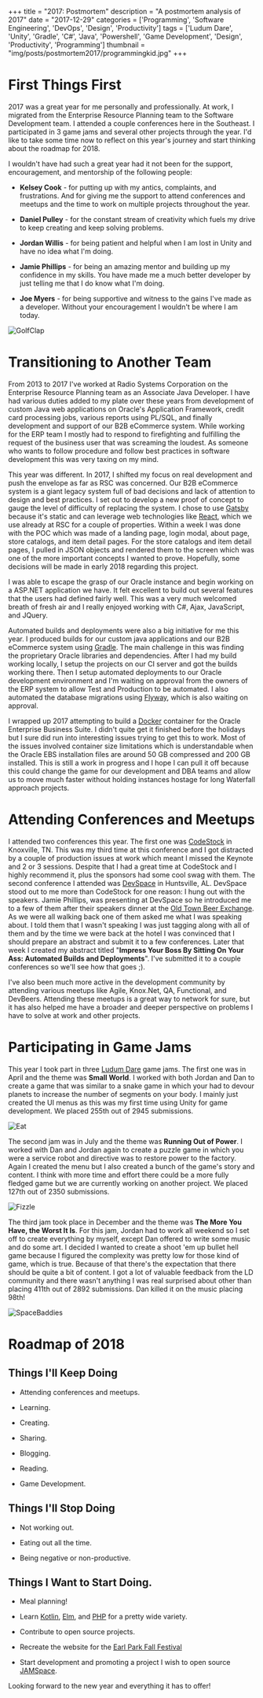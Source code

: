 +++
title = "2017: Postmortem"
description = "A postmortem analysis of 2017"
date = "2017-12-29"
categories = ['Programming', 'Software Engineering', 'DevOps', 'Design', 'Productivity']
tags = ['Ludum Dare', 'Unity', 'Gradle', 'C#', 'Java', 'Powershell', 'Game Development', 'Design', 'Productivity', 'Programming']
thumbnail = "img/posts/postmortem2017/programmingkid.jpg"
+++

# First Things First
2017 was a great year for me personally and professionally. At work, I migrated from the Enterprise Resource Planning team to the Software Development team. I attended a couple conferences here in the Southeast. I participated in 3 game jams and several other projects through the year. I'd like to take some time now to reflect on this year's journey and start thinking about the roadmap for 2018.

I wouldn't have had such a great year had it not been for the support, encouragement, and mentorship of the following people:

*  **Kelsey Cook** - for putting up with my antics, complaints, and frustrations. And for giving me the support to attend conferences and meetups and the time to work on multiple projects throughout the year.

*  **Daniel Pulley** - for the constant stream of creativity which fuels my drive to keep creating and keep solving problems.

*  **Jordan Willis** - for being patient and helpful when I am lost in Unity and have no idea what I'm doing.

*  **Jamie Phillips** - for being an amazing mentor and building up my confidence in my skills. You have made me a much better developer by just telling me that I do know what I'm doing.

*  **Joe Myers** - for being supportive and witness to the gains I've made as a developer. Without your encouragement I wouldn't be where I am today.
 
 ![GolfClap](/img/posts/postmortem2017/golfclap.gif "Golf Clap")
 
# Transitioning to Another Team
 From 2013 to 2017 I've worked at Radio Systems Corporation on the Enterprise Resource Planning team as an Associate Java Developer. I have had various duties added to my plate over these years from development of custom Java web applications on Oracle's Application Framework, credit card processing jobs, various reports using PL/SQL, and finally development and support of our B2B eCommerce system. While working for the ERP team I mostly had to respond to firefighting and fulfilling the request of the business user that was screaming the loudest. As someone who wants to follow procedure and follow best practices in software development this was very taxing on my mind. 
 
 This year was different. In 2017, I shifted my focus on real development and push the envelope as far as RSC was concerned. Our B2B eCommerce system is a giant legacy system full of bad decisions and lack of attention to design and best practices. I set out to develop a new proof of concept to gauge the level of difficulty of replacing the system. I chose to use [Gatsby](https://www.gatsbyjs.org/) because it's static and can leverage web technologies like [React](https://reactjs.org/), which we use already at RSC for a couple of properties. Within a week I was done with the POC which was made of a landing page, login modal, about page, store catalogs, and item detail pages. For the store catalogs and item detail pages, I pulled in JSON objects and rendered them to the screen which was one of the more important concepts I wanted to prove. Hopefully, some decisions will be made in early 2018 regarding this project.
 
 I was able to escape the grasp of our Oracle instance and begin working on a ASP.NET application we have. It felt excellent to build out several features that the users had defined fairly well. This was a very much welcomed breath of fresh air and I really enjoyed working with C#, Ajax, JavaScript, and JQuery.
 
 Automated builds and deployments were also a big initiative for me this year. I produced builds for our custom java applications and our B2B eCommerce system using [Gradle](https://gradle.org/). The main challenge in this was finding the proprietary Oracle libraries and dependencies. After I had my build working locally, I setup the projects on our CI server and got the builds working there. Then I setup automated deployments to our Oracle development environment and I'm waiting on approval from the owners of the ERP system to allow Test and Production to be automated. I also automated the database migrations using [Flyway](https://flywaydb.org/), which is also waiting on approval.
 
 I wrapped up 2017 attempting to build a [Docker](https://www.docker.com/) container for the Oracle Enterprise Business Suite. I didn't quite get it finished before the holidays but I sure did run into interesting issues trying to get this to work. Most of the issues involved container size limitations which is understandable when the Oracle EBS installation files are around 50 GB compressed and 200 GB installed. This is still a work in progress and I hope I can pull it off because this could change the game for our development and DBA teams and allow us to move much faster without holding instances hostage for long Waterfall approach projects.
 
# Attending Conferences and Meetups

I attended two conferences this year. The first one was [CodeStock](http://www.codestock.org/) in Knoxville, TN. This was my third time at this conference and I got distracted by a couple of production issues at work which meant I missed the Keynote and 2 or 3 sessions. Despite that I had a great time at CodeStock and I highly recommend it, plus the sponsors had some cool swag with them. The second conference I attended was [DevSpace](https://www.devspaceconf.com/) in Huntsville, AL. DevSpace stood out to me more than CodeStock for one reason: I hung out with the speakers. Jamie Phillips, was presenting at DevSpace so he introduced me to a few of them after their speakers dinner at the [Old Town Beer Exchange](http://otbxhsv.com/). As we were all walking back one of them asked me what I was speaking about. I told them that I wasn't speaking I was just tagging along with all of them and by the time we were back at the hotel I was convinced that I should prepare an abstract and submit it to a few conferences. Later that week I created my abstract titled "**Impress Your Boss By Sitting On Your Ass: Automated Builds and Deployments**". I've submitted it to a couple conferences so we'll see how that goes ;).

I've also been much more active in the development community by attending various meetups like Agile, Knox.Net, QA, Functional, and DevBeers. Attending these meetups is a great way to network for sure, but it has also helped me have a broader and deeper perspective on problems I have to solve at work and other projects.

# Participating in Game Jams   

This year I took part in three [Ludum Dare](https://ldjam.com/) game jams. The first one was in April and the theme was **Small World**. I worked with both Jordan and Dan to create a game that was similar to a snake game in which your had to devour planets to increase the number of segments on your body. I mainly just created the UI menus as this was my first time using Unity for game development. We placed 255th out of 2945 submissions.

![Eat](/img/posts/postmortem2017/eat.png "Eat")

The second jam was in July and the theme was **Running Out of Power**. I worked with Dan and Jordan again to create a puzzle game in which you were a service robot and directive was to restore power to the factory. Again I created the menu but I also created a bunch of the game's story and content. I think with more time and effort there could be a more fully fledged game but we are currently working on another project. We placed 127th out of 2350 submissions.

![Fizzle](/img/posts/postmortem2017/fizzle.png "Fizzle")

The third jam took place in December and the theme was **The More You Have, the Worst It Is**. For this jam, Jordan had to work all weekend so I set off to create everything by myself, except Dan offered to write some music and do some art. I decided I wanted to create a shoot 'em up bullet hell game because I figured the complexity was pretty low for those kind of game, which is true. Because of that there's the expectation that there should be quite a bit of content. I got a lot of valuable feedback from the LD community and there wasn't anything I was real surprised about other than placing 411th out of 2892 submissions. Dan killed it on the music placing 98th!

![SpaceBaddies](/img/posts/postmortem2017/space.gif "SpaceBaddies")

# Roadmap of 2018

## Things I'll Keep Doing

* Attending conferences and meetups.

* Learning.

* Creating.

* Sharing.

* Blogging.

* Reading.

* Game Development.

## Things I'll Stop Doing

* Not working out.

* Eating out all the time.

* Being negative or non-productive.

## Things I Want to Start Doing.

* Meal planning!

* Learn [Kotlin](https://kotlinlang.org/), [Elm](http://elm-lang.org/), and [PHP](http://php.net/) for a pretty wide variety.

* Contribute to open source projects.

* Recreate the website for the [Earl Park Fall Festival](https://www.earlparkfestival.com/)

* Start development and promoting a project I wish to open source [JAMSpace](https://github.com/destepp11/bluegrass-jam).

Looking forward to the new year and everything it has to offer!